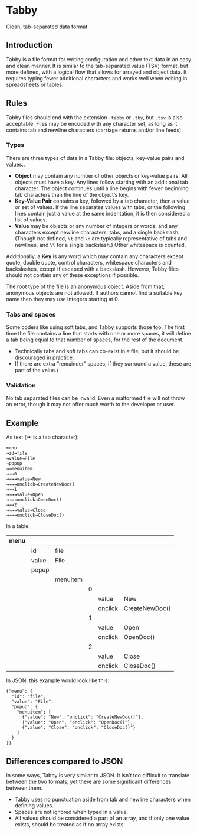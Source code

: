 # Tabby
Clean, tab-separated data format

## Introduction
Tabby is a file format for writing configuration and other text data in an easy and clean manner. It is similar to the tab-separated value (TSV) format, but more defined, with a logical flow that allows for arrayed and object data. It requires typing fewer additional characters and works well when editing in spreadsheets or tables.

## Rules
Tabby files should end with the extension `.tabby` or `.tby`, but `.tsv` is also acceptable. Files may be encoded with any character set, as long as it contains tab and newline characters (carriage returns and/or line feeds).

### Types
There are three types of data in a Tabby file: objects, key-value pairs and values..

* **Object** may contain any number of other objects or key-value pairs. All objects must have a key. Any lines follow starting with an additional tab character. The object continues until a line begins with fewer beginning tab characters than the line of the object’s key.
* **Key-Value Pair** contains a key, followed by a tab character, then a value or set of values. If the line separates values with tabs, or the following lines contain just a value at the same indentation, it is then considered a list of values.
* **Value** may be objects or any number of integers or words, and any characters except newline characters, tabs, and a single backslash. (Though not defined, `\t` and `\n` are typically representative of tabs and newlines, and `\\` for a single backslash.) Other whitespace is counted.

Additionally, a **Key** is any word which may contain any characters except quote, double quote, control characters, whitespace characters and backslashes, except if escaped with a backslash. However, Tabby files should not contain any of these exceptions if possible.

The root type of the file is an anonymous object. Aside from that, anonymous objects are not allowed. If authors cannot find a suitable key name then they may use integers starting at 0.

### Tabs and spaces
Some coders like using soft tabs, and Tabby supports those too. The first time the file contains a line that starts with one or more spaces, it will define a tab being equal to that number of spaces, for the rest of the document.

* Technically tabs and soft tabs can co-exist in a file, but it should be discouraged in practice.
* If there are extra “remainder” spaces, if they surround a value, these are part of the value.)

### Validation
No tab separated files can be invalid. Even a malformed file will not throw an error, though it may not offer much worth to the developer or user.

## Example
As text (⇥ is a tab character):

    menu
    ⇥id⇥file
    ⇥value⇥File
    ⇥popup
    ⇥⇥menuitem
    ⇥⇥⇥0
    ⇥⇥⇥⇥value⇥New
    ⇥⇥⇥⇥onclick⇥CreateNewDoc()
    ⇥⇥⇥1
    ⇥⇥⇥⇥value⇥Open
    ⇥⇥⇥⇥onclick⇥OpenDoc()
    ⇥⇥⇥2
    ⇥⇥⇥⇥value⇥Close
    ⇥⇥⇥⇥onclick⇥CloseDoc()

In a table:

| menu |       |          |   |         |                |
|------|-------|----------|---|---------|----------------|
|      | id    | file     |   |         |                |
|      | value | File     |   |         |                |
|      | popup |          |   |         |                |
|      |       | menuitem |   |         |                |
|      |       |          | 0 |         |                |
|      |       |          |   | value   | New            |
|      |       |          |   | onclick | CreateNewDoc() |
|      |       |          | 1 |         |                |
|      |       |          |   | value   | Open           |
|      |       |          |   | onclick | OpenDoc()      |
|      |       |          | 2 |         |                |
|      |       |          |   | value   | Close          |
|      |       |          |   | onclick | CloseDoc()     |
In JSON, this example would look like this:

    {"menu": {
      "id": "file",
      "value": "File",
      "popup": {
        "menuitem": [
          {"value": "New", "onclick": "CreateNewDoc()"},
          {"value": "Open", "onclick": "OpenDoc()"},
          {"value": "Close", "onclick": "CloseDoc()"}
        ]
      }
    }}

## Differences compared to JSON
In some ways, Tabby is very similar to JSON. It isn’t too difficult to translate between the two formats, yet there are some significant differences between them.

* Tabby uses no punctuation aside from tab and newline characters when defining values.
* Spaces are not ignored when typed in a value.
* All values should be considered a part of an array, and if only one value exists, should be treated as if no array exists.

